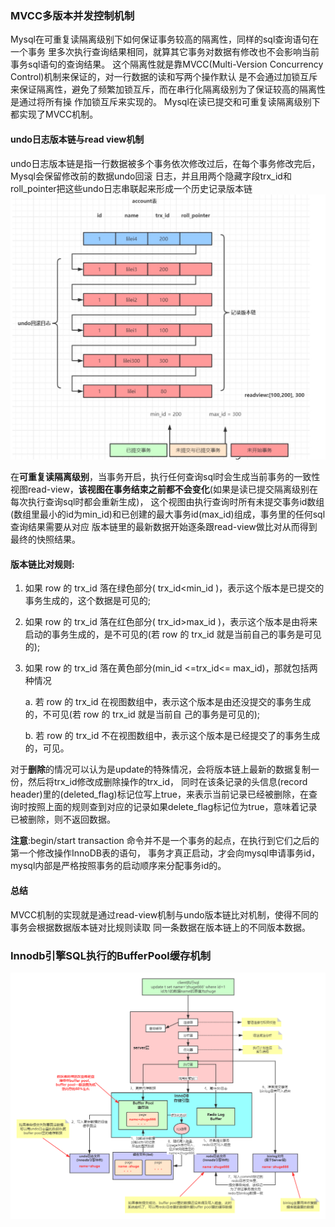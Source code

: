 ### MVCC多版本并发控制机制
Mysql在可重复读隔离级别下如何保证事务较高的隔离性，同样的sql查询语句在一个事务 里多次执行查询结果相同，就算其它事务对数据有修改也不会影响当前事务sql语句的查询结果。
这个隔离性就是靠MVCC(Multi-Version Concurrency Control)机制来保证的，对一行数据的读和写两个操作默认 是不会通过加锁互斥来保证隔离性，避免了频繁加锁互斥，而在串行化隔离级别为了保证较高的隔离性是通过将所有操 作加锁互斥来实现的。
Mysql在读已提交和可重复读隔离级别下都实现了MVCC机制。

#### undo日志版本链与read view机制
undo日志版本链是指一行数据被多个事务依次修改过后，在每个事务修改完后，Mysql会保留修改前的数据undo回滚 日志，并且用两个隐藏字段trx_id和roll_pointer把这些undo日志串联起来形成一个历史记录版本链
![undo](../../images/undo.png)

在**可重复读隔离级别**，当事务开启，执行任何查询sql时会生成当前事务的一致性视图read-view，**该视图在事务结束之前都不会变化**(如果是读已提交隔离级别在每次执行查询sql时都会重新生成)，
这个视图由执行查询时所有未提交事务id数组(数组里最小的id为min_id)和已创建的最大事务id(max_id)组成，事务里的任何sql查询结果需要从对应 版本链里的最新数据开始逐条跟read-view做比对从而得到最终的快照结果。

#### 版本链比对规则:
1. 如果 row 的 trx_id 落在绿色部分( trx_id<min_id )，表示这个版本是已提交的事务生成的，这个数据是可见的; 

2. 如果 row 的 trx_id 落在红色部分( trx_id>max_id )，表示这个版本是由将来启动的事务生成的，是不可见的(若 row 的 trx_id 就是当前自己的事务是可见的);

3. 如果 row 的 trx_id 落在黄色部分(min_id <=trx_id<= max_id)，那就包括两种情况
    
    a. 若 row 的 trx_id 在视图数组中，表示这个版本是由还没提交的事务生成的，不可见(若 row 的 trx_id 就是当前自
己的事务是可见的);
    
    b. 若 row 的 trx_id 不在视图数组中，表示这个版本是已经提交了的事务生成的，可见。
    
对于**删除**的情况可以认为是update的特殊情况，会将版本链上最新的数据复制一份，然后将trx_id修改成删除操作的trx_id，
同时在该条记录的头信息(record header)里的(deleted_flag)标记位写上true，来表示当前记录已经被删除，在查询时按照上面的规则查到对应的记录如果delete_flag标记位为true，意味着记录已被删除，则不返回数据。

**注意**:begin/start transaction 命令并不是一个事务的起点，在执行到它们之后的第一个修改操作InnoDB表的语句， 事务才真正启动，才会向mysql申请事务id，mysql内部是严格按照事务的启动顺序来分配事务id的。

#### 总结
MVCC机制的实现就是通过read-view机制与undo版本链比对机制，使得不同的事务会根据数据版本链对比规则读取 同一条数据在版本链上的不同版本数据。

### Innodb引擎SQL执行的BufferPool缓存机制
![BufferPool](../../images/BufferPool.png)


